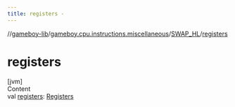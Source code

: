 ```yaml
---
title: registers -
---
```

//[gameboy-lib](../../index.md)/[gameboy.cpu.instructions.miscellaneous](../index.md)/[SWAP_HL](index.md)/[registers](registers.md)



# registers  
[jvm]  
Content  
val [registers](registers.md): [Registers](../../gameboy.cpu/-registers/index.md)  



